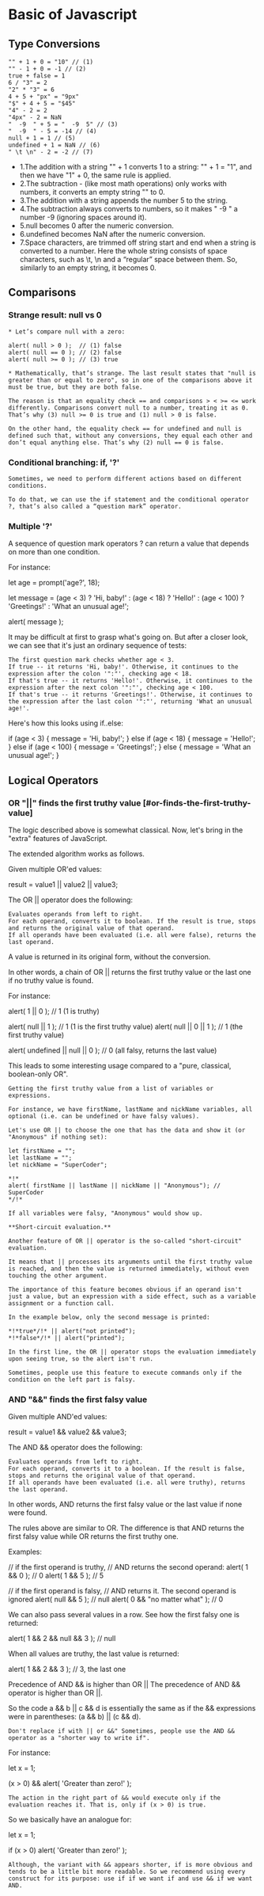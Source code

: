 # Basic of Javascript
## Type Conversions
```
"" + 1 + 0 = "10" // (1)
"" - 1 + 0 = -1 // (2)
true + false = 1
6 / "3" = 2
"2" * "3" = 6
4 + 5 + "px" = "9px"
"$" + 4 + 5 = "$45"
"4" - 2 = 2
"4px" - 2 = NaN
"  -9  " + 5 = "  -9  5" // (3)
"  -9  " - 5 = -14 // (4)
null + 1 = 1 // (5)
undefined + 1 = NaN // (6)
" \t \n" - 2 = -2 // (7)
```

* 1.The addition with a string "" + 1 converts 1 to a string: "" + 1 = "1", 
    and then we have "1" + 0, the same rule is applied.
* 2.The subtraction - (like most math operations) only works with numbers, 
    it converts an empty string "" to 0.
* 3.The addition with a string appends the number 5 to the string.
* 4.The subtraction always converts to numbers, so it makes " -9 " a number -9 (ignoring spaces around it).
* 5.null becomes 0 after the numeric conversion.
* 6.undefined becomes NaN after the numeric conversion.
* 7.Space characters, are trimmed off string start and end when a string is converted to a number. 
    Here the whole string consists of space characters, such as \t, \n and a “regular” space between them. 
    So, similarly to an empty string, it becomes 0.

## Comparisons
 ### Strange result: null vs 0

    * Let’s compare null with a zero:
```
alert( null > 0 );  // (1) false
alert( null == 0 ); // (2) false
alert( null >= 0 ); // (3) true
```
    * Mathematically, that’s strange. The last result states that "null is greater than or equal to zero", so in one of the comparisons above it must be true, but they are both false.

    The reason is that an equality check == and comparisons > < >= <= work differently. Comparisons convert null to a number, treating it as 0. That’s why (3) null >= 0 is true and (1) null > 0 is false.

    On the other hand, the equality check == for undefined and null is defined such that, without any conversions, they equal each other and don’t equal anything else. That’s why (2) null == 0 is false.

### Conditional branching: if, '?'

    Sometimes, we need to perform different actions based on different conditions.

    To do that, we can use the if statement and the conditional operator ?, that’s also called a “question mark” operator.

### Multiple '?'

A sequence of question mark operators ? can return a value that depends on more than one condition.

For instance:

let age = prompt('age?', 18);

let message = (age < 3) ? 'Hi, baby!' :
  (age < 18) ? 'Hello!' :
  (age < 100) ? 'Greetings!' :
  'What an unusual age!';

alert( message );

It may be difficult at first to grasp what's going on. But after a closer look, we can see that it's just an ordinary sequence of tests:

    The first question mark checks whether age < 3.
    If true -- it returns 'Hi, baby!'. Otherwise, it continues to the expression after the colon '":"', checking age < 18.
    If that's true -- it returns 'Hello!'. Otherwise, it continues to the expression after the next colon '":"', checking age < 100.
    If that's true -- it returns 'Greetings!'. Otherwise, it continues to the expression after the last colon '":"', returning 'What an unusual age!'.

Here's how this looks using if..else:

if (age < 3) {
  message = 'Hi, baby!';
} else if (age < 18) {
  message = 'Hello!';
} else if (age < 100) {
  message = 'Greetings!';
} else {
  message = 'What an unusual age!';
}

## Logical Operators
### OR "||" finds the first truthy value [#or-finds-the-first-truthy-value]

The logic described above is somewhat classical. Now, let's bring in the "extra" features of JavaScript.

The extended algorithm works as follows.

Given multiple OR'ed values:

result = value1 || value2 || value3;

The OR || operator does the following:

    Evaluates operands from left to right.
    For each operand, converts it to boolean. If the result is true, stops and returns the original value of that operand.
    If all operands have been evaluated (i.e. all were false), returns the last operand.

A value is returned in its original form, without the conversion.

In other words, a chain of OR || returns the first truthy value or the last one if no truthy value is found.

For instance:

alert( 1 || 0 ); // 1 (1 is truthy)

alert( null || 1 ); // 1 (1 is the first truthy value)
alert( null || 0 || 1 ); // 1 (the first truthy value)

alert( undefined || null || 0 ); // 0 (all falsy, returns the last value)

This leads to some interesting usage compared to a "pure, classical, boolean-only OR".

    Getting the first truthy value from a list of variables or expressions.

    For instance, we have firstName, lastName and nickName variables, all optional (i.e. can be undefined or have falsy values).

    Let's use OR || to choose the one that has the data and show it (or "Anonymous" if nothing set):

    let firstName = "";
    let lastName = "";
    let nickName = "SuperCoder";

    *!*
    alert( firstName || lastName || nickName || "Anonymous"); // SuperCoder
    */!*

    If all variables were falsy, "Anonymous" would show up.

    **Short-circuit evaluation.**

    Another feature of OR || operator is the so-called "short-circuit" evaluation.

    It means that || processes its arguments until the first truthy value is reached, and then the value is returned immediately, without even touching the other argument.

    The importance of this feature becomes obvious if an operand isn't just a value, but an expression with a side effect, such as a variable assignment or a function call.

    In the example below, only the second message is printed:

    *!*true*/!* || alert("not printed");
    *!*false*/!* || alert("printed");

    In the first line, the OR || operator stops the evaluation immediately upon seeing true, so the alert isn't run.

    Sometimes, people use this feature to execute commands only if the condition on the left part is falsy.

### AND "&&" finds the first falsy value

Given multiple AND'ed values:

result = value1 && value2 && value3;

The AND && operator does the following:

    Evaluates operands from left to right.
    For each operand, converts it to a boolean. If the result is false, stops and returns the original value of that operand.
    If all operands have been evaluated (i.e. all were truthy), returns the last operand.

In other words, AND returns the first falsy value or the last value if none were found.

The rules above are similar to OR. The difference is that AND returns the first falsy value while OR returns the first truthy one.

Examples:

// if the first operand is truthy,
// AND returns the second operand:
alert( 1 && 0 ); // 0
alert( 1 && 5 ); // 5

// if the first operand is falsy,
// AND returns it. The second operand is ignored
alert( null && 5 ); // null
alert( 0 && "no matter what" ); // 0

We can also pass several values in a row. See how the first falsy one is returned:

alert( 1 && 2 && null && 3 ); // null

When all values are truthy, the last value is returned:

alert( 1 && 2 && 3 ); // 3, the last one

Precedence of AND && is higher than OR || The precedence of AND && operator is higher than OR ||.

So the code a && b || c && d is essentially the same as if the && expressions were in parentheses: (a && b) || (c && d).

    Don't replace if with || or &&" Sometimes, people use the AND && operator as a "shorter way to write if".

For instance:

let x = 1;

(x > 0) && alert( 'Greater than zero!' );

    The action in the right part of && would execute only if the evaluation reaches it. That is, only if (x > 0) is true.

So we basically have an analogue for:

let x = 1;

if (x > 0) alert( 'Greater than zero!' );

    Although, the variant with && appears shorter, if is more obvious and tends to be a little bit more readable. So we recommend using every construct for its purpose: use if if we want if and use && if we want AND.
